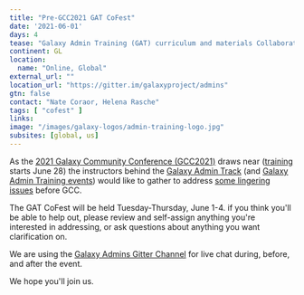 ```yaml
---
title: "Pre-GCC2021 GAT CoFest"
date: '2021-06-01'
days: 4
tease: "Galaxy Admin Training (GAT) curriculum and materials CollaborationFest."
continent: GL
location:
  name: "Online, Global"
external_url: ""
location_url: "https://gitter.im/galaxyproject/admins"
gtn: false
contact: "Nate Coraor, Helena Rasche"
tags: [ "cofest" ]
links:
image: "/images/galaxy-logos/admin-training-logo.jpg"
subsites: [global, us]
---
```


As the [2021 Galaxy Community Conference (GCC2021)](https://www.vibconferences.be/events/gcc2021-virtual-edition) draws near ([training](https://galaxyproject.org/events/gcc2021/training/) starts June 28) the instructors behind the [Galaxy Admin Track](https://galaxyproject.org/events/gcc2021/training/admin-track) (and [Galaxy Admin Training events](/events/2021-01-admin-training/))  would like to gather to address [some lingering issues](https://github.com/galaxyproject/training-material/issues/2274) before GCC.  

The GAT CoFest will be held Tuesday-Thursday, June 1-4. if you think you'll be able to help out, please review and self-assign anything you're interested in addressing, or ask questions about anything you want clarification on.

We are using the [Galaxy Admins Gitter Channel](https://gitter.im/galaxyproject/admins) for live chat during, before, and after the event.

We hope you'll join us.

